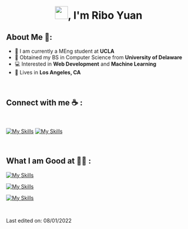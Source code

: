 
<h1 align="center"><img src="https://media.giphy.com/media/hvRJCLFzcasrR4ia7z/giphy.gif" width="35">, I'm Ribo Yuan</h1>

## About Me 👀:

- 🏢 I am currently a MEng student at **UCLA** 
- 🏢 Obtained my BS in Computer Science from **University of Delaware**
- 💻 Interested in **Web Development** and **Machine Learning**
- 🏡 Lives in **Los Angeles, CA**


<br>

## Connect with me ☕ :

<br>

 [![My Skills](https://skillicons.dev/icons?i=linkedin)]([https://skillicons.dev](https://www.linkedin.com/in/riboyuan/)) 
 [![My Skills](https://skillicons.dev/icons?i=gmail)](ribocareer@gmail.com)

<br>

## What I am Good at 🧑‍💻 :

[![My Skills](https://skillicons.dev/icons?i=py,ts,js,html,css,java)](https://skillicons.dev)

[![My Skills](https://skillicons.dev/icons?i=react,nodejs,express,flask,d3,tailwind)](https://skillicons.dev)

[![My Skills](https://skillicons.dev/icons?i=aws,git,jenkins,docker,linux)](https://skillicons.dev)

<br>

Last edited on: 08/01/2022

